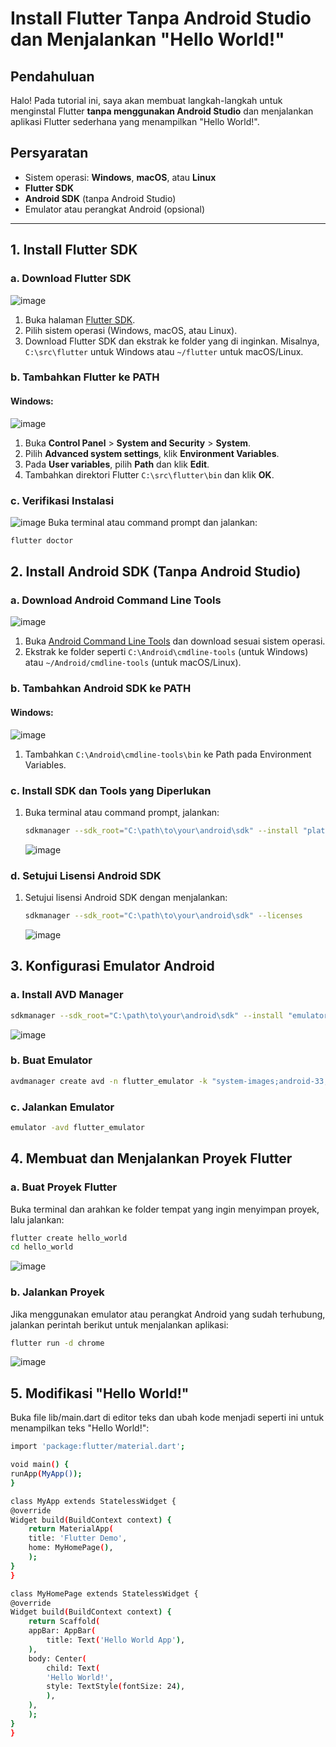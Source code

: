 # Install Flutter Tanpa Android Studio dan Menjalankan "Hello World!"

## Pendahuluan
Halo! Pada tutorial ini, saya akan membuat langkah-langkah untuk menginstal Flutter **tanpa menggunakan Android Studio** dan menjalankan aplikasi Flutter sederhana yang menampilkan "Hello World!".

## Persyaratan
- Sistem operasi: **Windows**, **macOS**, atau **Linux**
- **Flutter SDK**
- **Android SDK** (tanpa Android Studio)
- Emulator atau perangkat Android (opsional)

---

## 1. Install Flutter SDK

### a. Download Flutter SDK

![image](https://github.com/user-attachments/assets/08c759bb-ab55-4e99-9ca4-7e97abed9d7d)

1. Buka halaman [Flutter SDK](https://flutter.dev/docs/get-started/install).
2. Pilih sistem operasi (Windows, macOS, atau Linux).
3. Download Flutter SDK dan ekstrak ke folder yang di inginkan. Misalnya, `C:\src\flutter` untuk Windows atau `~/flutter` untuk macOS/Linux.

### b. Tambahkan Flutter ke PATH
#### Windows:
![image](https://github.com/user-attachments/assets/adf4f834-fe7a-4c70-8477-6613db3e8beb)
1. Buka **Control Panel** > **System and Security** > **System**.
2. Pilih **Advanced system settings**, klik **Environment Variables**.
3. Pada **User variables**, pilih **Path** dan klik **Edit**.
4. Tambahkan direktori Flutter `C:\src\flutter\bin` dan klik **OK**.

### c. Verifikasi Instalasi
![image](https://github.com/user-attachments/assets/87d9e2b4-202e-4572-837d-ae6ecd78bb1b)
Buka terminal atau command prompt dan jalankan:
```bash
flutter doctor
```

## 2. Install Android SDK (Tanpa Android Studio)

### a. Download Android Command Line Tools

![image](https://github.com/user-attachments/assets/6278e723-cb7b-4eec-a483-a5b71836fe98)

1. Buka [Android Command Line Tools](https://developer.android.com/studio#command-tools) dan download sesuai sistem operasi.
2. Ekstrak ke folder seperti `C:\Android\cmdline-tools` (untuk Windows) atau `~/Android/cmdline-tools` (untuk macOS/Linux).

### b. Tambahkan Android SDK ke PATH
#### Windows:
![image](https://github.com/user-attachments/assets/774f4eaa-0a16-43b3-9eca-8533aa28addc)
1. Tambahkan `C:\Android\cmdline-tools\bin` ke Path pada Environment Variables.


### c. Install SDK dan Tools yang Diperlukan
1. Buka terminal atau command prompt, jalankan:
    ```bash
    sdkmanager --sdk_root="C:\path\to\your\android\sdk" --install "platform-tools" "platforms;android-33" "build-tools;33.0.0"
    ```
    ![image](https://github.com/user-attachments/assets/cecb6949-5c13-41d8-9e14-2be92b76d0ec)

### d. Setujui Lisensi Android SDK
1. Setujui lisensi Android SDK dengan menjalankan:
    ```bash
    sdkmanager --sdk_root="C:\path\to\your\android\sdk" --licenses
    ```
    ![image](https://github.com/user-attachments/assets/89790759-b5c9-4079-8d09-df448c0cd2dd)

## 3. Konfigurasi Emulator Android

### a. Install AVD Manager
```bash
sdkmanager --sdk_root="C:\path\to\your\android\sdk" --install "emulator" "system-images;android-33;google_apis;x86_64"
```
![image](https://github.com/user-attachments/assets/955698dd-c399-4573-814a-dfca6ec7fdaf)

### b. Buat Emulator
```bash
avdmanager create avd -n flutter_emulator -k "system-images;android-33;google_apis;x86_64"
```

### c. Jalankan Emulator
```bash
emulator -avd flutter_emulator
```

## 4. Membuat dan Menjalankan Proyek Flutter

### a. Buat Proyek Flutter
Buka terminal dan arahkan ke folder tempat yang ingin menyimpan proyek, lalu jalankan:

```bash
flutter create hello_world
cd hello_world
```
![image](https://github.com/user-attachments/assets/00e11394-049a-4acb-baf9-90463263594a)

### b. Jalankan Proyek
Jika menggunakan emulator atau perangkat Android yang sudah terhubung, jalankan perintah berikut untuk menjalankan aplikasi:

```bash
flutter run -d chrome
```
![image](https://github.com/user-attachments/assets/bcdcf05d-8c48-4bc1-b7d1-9326448f23a7)

## 5. Modifikasi "Hello World!"
Buka file lib/main.dart di editor teks dan ubah kode menjadi seperti ini untuk menampilkan teks "Hello World!":

```bash
import 'package:flutter/material.dart';

void main() {
runApp(MyApp());
}

class MyApp extends StatelessWidget {
@override
Widget build(BuildContext context) {
    return MaterialApp(
    title: 'Flutter Demo',
    home: MyHomePage(),
    );
}
}

class MyHomePage extends StatelessWidget {
@override
Widget build(BuildContext context) {
    return Scaffold(
    appBar: AppBar(
        title: Text('Hello World App'),
    ),
    body: Center(
        child: Text(
        'Hello World!',
        style: TextStyle(fontSize: 24),
        ),
    ),
    );
}
}
```
